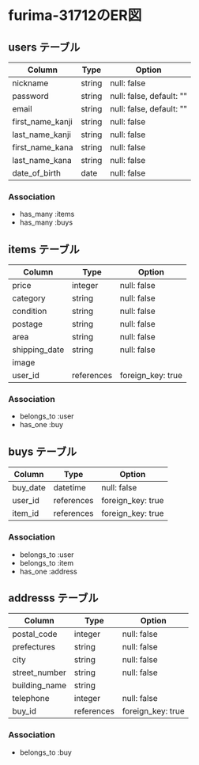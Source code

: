 # furima-31712のER図

## users テーブル

| Column           | Type   | Option                   |
| ---------------- | ------ | ------------------------ |
| nickname         | string | null: false              |
| password         | string | null: false, default: "" |
| email            | string | null: false, default: "" |
| first_name_kanji | string | null: false              |
| last_name_kanji  | string | null: false              |
| first_name_kana  | string | null: false              |
| last_name_kana   | string | null: false              |
| date_of_birth    | date   | null: false              |

### Association
- has_many :items
- has_many :buys

## items テーブル

| Column        | Type       | Option            |
| ------------- | ---------- | ----------------- |
| price         | integer    | null: false       |
| category      | string     | null: false       |
| condition     | string     | null: false       |
| postage       | string     | null: false       |
| area          | string     | null: false       |
| shipping_date | string     | null: false       |
| image         |            |                   |
| user_id       | references | foreign_key: true |

### Association
- belongs_to :user
- has_one :buy

## buys テーブル

| Column   | Type       | Option            |
| -------- | ---------- | ----------------- |
| buy_date | datetime   | null: false       |
| user_id  | references | foreign_key: true |
| item_id  | references | foreign_key: true |

### Association

- belongs_to :user
- belongs_to :item
- has_one :address

## addresss テーブル

| Column           | Type       | Option            |
| ---------------- | ---------- | ----------------- |
| postal_code      | integer    | null: false       |
| prefectures      | string     | null: false       |
| city             | string     | null: false       |
| street_number    | string     | null: false       |
| building_name    | string     |                   |
| telephone        | integer    | null: false       |
| buy_id           | references | foreign_key: true |

### Association
- belongs_to :buy
